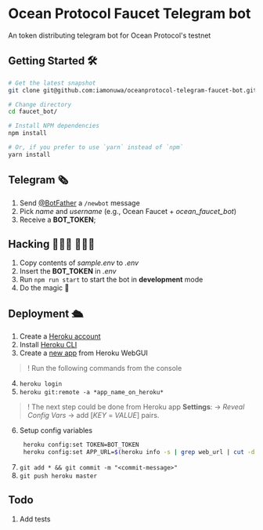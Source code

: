 # Ocean Protocol Faucet Telegram bot
An token distributing telegram bot for Ocean Protocol's testnet

## Getting Started 🛠
```bash
# Get the latest snapshot
git clone git@github.com:iamonuwa/oceanprotocol-telegram-faucet-bot.git faucet_bot

# Change directory
cd faucet_bot/

# Install NPM dependencies
npm install

# Or, if you prefer to use `yarn` instead of `npm`
yarn install
```

## Telegram 🗞
1. Send [@BotFather](https://telegram.me/botfather) a `/newbot` message
2. Pick *name* and *username* (e.g., Ocean Faucet + *ocean_faucet_bot*)
3. Receive a **BOT_TOKEN**;

## Hacking 👩🏻‍💻 👨🏼‍💻
1. Copy contents of *sample.env* to *.env*
2. Insert the **BOT_TOKEN** in *.env*
3. Run `npm run start` to start the bot in **development** mode
4. Do the magic 👾

## Deployment 🛳
1. Create a [Heroku account](https://www.heroku.com/)
2. Install [Heroku CLI](https://devcenter.heroku.com/articles/heroku-cli)
3. Create a [new app](https://dashboard.heroku.com/new-app) from Heroku WebGUI
> ! Run the following commands from the console
4. `heroku login`
5. `heroku git:remote -a *app_name_on_heroku*`
> ! The next step could be done from Heroku app **Settings**: -> *Reveal Config Vars* -> add [*KEY* = *VALUE*] pairs.
6. Setup config variables
   ```bash
    heroku config:set TOKEN=BOT_TOKEN
    heroku config:set APP_URL=$(heroku info -s | grep web_url | cut -d= -f2)
    ```
7. `git add * && git commit -m "<commit-message>"`
8. `git push heroku master`


## Todo
1. Add tests